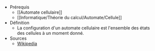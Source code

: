 - Prérequis	
	- [[Automate cellulaire]]
	- [[Informatique/Théorie du calcul/Automate/Cellule]]
- Définition
	-	La configuration d'un automate cellulaire est l'ensemble des états des cellules à un moment donné.
- Sources
	-	[Wikipedia](https://en.wikipedia.org/wiki/Cellular_automaton)